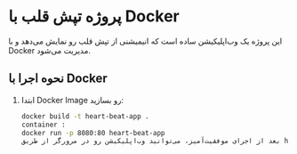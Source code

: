 # پروژه تپش قلب با Docker

این پروژه یک وب‌اپلیکیشن ساده است که انیمیشنی از تپش قلب رو نمایش می‌دهد و با Docker مدیریت می‌شود.

## نحوه اجرا با Docker

1. ابتدا Docker Image رو بسازید:
   ```bash
   docker build -t heart-beat-app .
   container :
   docker run -p 8080:80 heart-beat-app
   بعد از اجرای موفقیت‌آمیز، می‌توانید وب‌اپلیکیشن رو در مرورگر از طریق http://localhost:8080 مشاهده کنید.